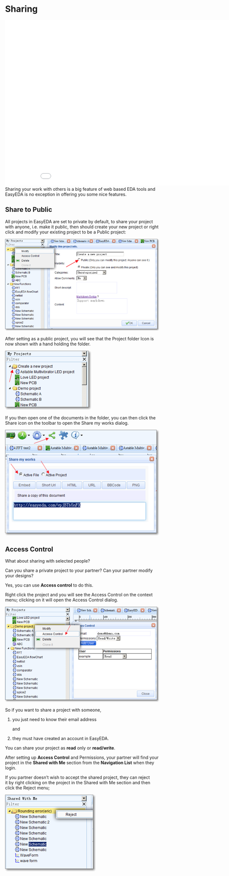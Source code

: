 # Sharing 
<iframe width="920" height="540" src="//www.youtube.com/embed/nBbwtPmOUj4" frameborder="0" allowfullscreen></iframe>
Sharing your work with others is a big feature of web based EDA tools and EasyEDA is no exception in offering you some nice features.

## Share to Public 

All projects in EasyEDA are set to private by default, to share your project with anyone, i.e. make it public, then should create your new project or right click and modify your existing project to be a Public project:

![](images/image34.png)

After setting as a public project, you will see that the Project folder Icon is now shown with a hand holding the folder.

![](images/image140.png)

If you then open one of the documents in the folder, you can then click the Share icon on the toolbar to open the Share my works dialog.

![](images/image150.png)

## Access Control 

What about sharing with selected people?

Can you share a private project to your partner? Can your partner modify your designs?

Yes, you can use **Access control** to do this.

Right click the project and you will see the Access Control on the context menu; clicking on it will open the Access Control dialog.

![](images/image142.png)

So if you want to share a project with someone,

1.  you just need to know their email address

	and

2.  they must have created an account in EasyEDA.

You can share your project as **read** only or **read/write**.

After setting up **Access Control** and Permissions, your partner will find your project in the **Shared with Me** section from the **Navigation List** when they login.

If you partner doesn’t wish to accept the shared project, they can reject it by right clicking on the project in the Shared with Me section and then click the Reject menu;

![](images/image56.png) 
                    